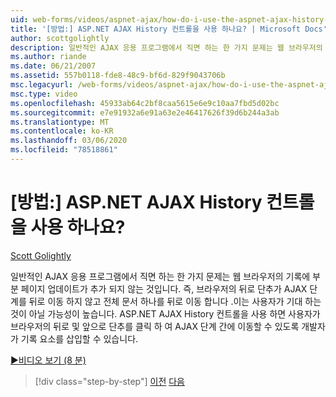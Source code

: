 ```yaml
---
uid: web-forms/videos/aspnet-ajax/how-do-i-use-the-aspnet-ajax-history-control
title: '[방법:] ASP.NET AJAX History 컨트롤을 사용 하나요? | Microsoft Docs'
author: scottgolightly
description: 일반적인 AJAX 응용 프로그램에서 직면 하는 한 가지 문제는 웹 브라우저의 기록에 부분 페이지 업데이트가 추가 되지 않는 것입니다. 즉, 브라우저의 B ...
ms.author: riande
ms.date: 06/21/2007
ms.assetid: 557b0118-fde8-48c9-bf6d-829f9043706b
msc.legacyurl: /web-forms/videos/aspnet-ajax/how-do-i-use-the-aspnet-ajax-history-control
msc.type: video
ms.openlocfilehash: 45933ab64c2bf8caa5615e6e9c10aa7fbd5d02bc
ms.sourcegitcommit: e7e91932a6e91a63e2e46417626f39d6b244a3ab
ms.translationtype: MT
ms.contentlocale: ko-KR
ms.lasthandoff: 03/06/2020
ms.locfileid: "78518861"
---
```

# <a name="how-do-i-use-the-aspnet-ajax-history-control"></a>[방법:] ASP.NET AJAX History 컨트롤을 사용 하나요?

[Scott Golightly](https://github.com/scottgolightly)

일반적인 AJAX 응용 프로그램에서 직면 하는 한 가지 문제는 웹 브라우저의 기록에 부분 페이지 업데이트가 추가 되지 않는 것입니다. 즉, 브라우저의 뒤로 단추가 AJAX 단계를 뒤로 이동 하지 않고 전체 문서 하나를 뒤로 이동 합니다 .이는 사용자가 기대 하는 것이 아닐 가능성이 높습니다. ASP.NET AJAX History 컨트롤을 사용 하면 사용자가 브라우저의 뒤로 및 앞으로 단추를 클릭 하 여 AJAX 단계 간에 이동할 수 있도록 개발자가 기록 요소를 삽입할 수 있습니다.

[&#9654;비디오 보기 (8 분)](https://channel9.msdn.com/Blogs/ASP-NET-Site-Videos/how-do-i-use-the-aspnet-ajax-history-control)

> [!div class="step-by-step"]
> [이전](how-do-i-use-the-aspnet-ajax-updateprogress-control.md)
> [다음](how-do-i-implement-the-ajax-after-processing-pattern.md)

